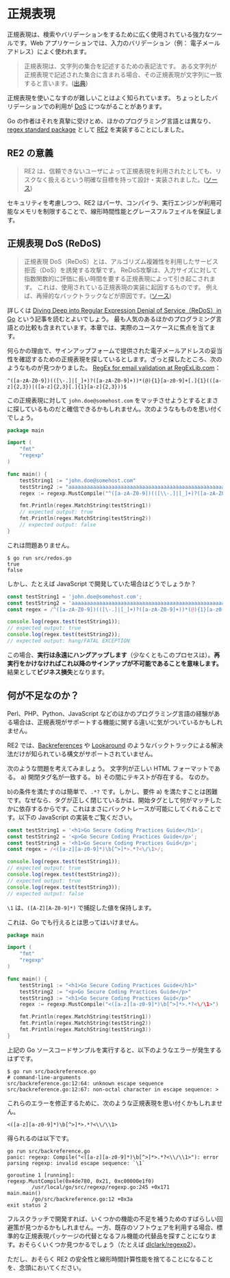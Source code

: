 正規表現
===================

正規表現は、検索やバリデーションをするために広く使用されている強力なツールです。Web アプリケーションでは、入力のバリデーション（例： 電子メールアドレス）によく使われます。

> 正規表現は、文字列の集合を記述するための表記法です。
> ある文字列が正規表現で記述された集合に含まれる場合、その正規表現が文字列に一致すると言います。([出典][1])

正規表現を使いこなすのが難しいことはよく知られています。
ちょっとしたバリデーションでの利用が [DoS][2] につながることがあります。

Go の作者はそれを真摯に受けとめ、ほかのプログラミング言語とは異なり、[regex standard package][4] として [RE2][3] を実装することにしました。

## RE2 の意義

> RE2 は、信頼できないユーザによって正規表現を利用されたとしても、リスクなく扱えるという明確な目標を持って設計・実装されました。([ソース][10])

セキュリティを考慮しつつ、RE2 はパーサ、コンパイラ、実行エンジンが利用可能なメモリを制限することで、線形時間性能とグレースフルフェイルを保証します。

## 正規表現 DoS (ReDoS)

> 正規表現 DoS（ReDoS）とは、アルゴリズム複雑性を利用したサービス拒否（DoS）を誘発する攻撃です。
> ReDoS攻撃は、入力サイズに対して指数関数的に評価に長い時間を要する正規表現によって引き起こされます。
> これは、使用されている正規表現の実装に起因するものです。
> 例えば、再帰的なバックトラックなどが原因です。([ソース][8])

詳しくは [Diving Deep into Regular Expression Denial of Service（ReDoS）in Go][8] という記事を読むとよいでしょう。
最も人気のあるほかのプログラミング言語との比較も含まれています。本章では、実際のユースケースに焦点を当てます。

何らかの理由で、サインアップフォームで提供された電子メールアドレスの妥当性を確認するための正規表現を探しているとします。ざっと探したところ、次のようなものが見つかりました。
[RegEx for email validation at RegExLib.com][9]：

```
^([a-zA-Z0-9])(([\-.]|[_]+)?([a-zA-Z0-9]+))*(@){1}[a-z0-9]+[.]{1}(([a-z]{2,3})|([a-z]{2,3}[.]{1}[a-z]{2,3}))$
```

この正規表現に対して `john.doe@somehost.com` をマッチさせようとするとまさに探しているものだと確信できるかもしれません。次のようなもものを思い付くでしょう。

```go
package main

import (
    "fmt"
    "regexp"
)

func main() {
    testString1 := "john.doe@somehost.com"
    testString2 := "aaaaaaaaaaaaaaaaaaaaaaaaaaaaaaaaaaaaaaaaaaaaaaaaaaaaaaaa!"
    regex := regexp.MustCompile("^([a-zA-Z0-9])(([\\-.]|[_]+)?([a-zA-Z0-9]+))*(@){1}[a-z0-9]+[.]{1}(([a-z]{2,3})|([a-z]{2,3}[.]{1}[a-z]{2,3}))$")

    fmt.Println(regex.MatchString(testString1))
    // expected output: true
    fmt.Println(regex.MatchString(testString2))
    // expected output: false
}
```

これは問題ありません。

```
$ go run src/redos.go
true
false
```

しかし、たとえば JavaScript で開発していた場合はどうでしょうか？


```JavaScript
const testString1 = 'john.doe@somehost.com';
const testString2 = 'aaaaaaaaaaaaaaaaaaaaaaaaaaaaaaaaaaaaaaaaaaaaaaaaaaaaaaaa!';
const regex = /^([a-zA-Z0-9])(([\-.]|[_]+)?([a-zA-Z0-9]+))*(@){1}[a-z0-9]+[.]{1}(([a-z]{2,3})|([a-z]{2,3}[.]{1}[a-z]{2,3}))$/;

console.log(regex.test(testString1));
// expected output: true
console.log(regex.test(testString2));
// expected output: hang/FATAL EXCEPTION

```

この場合、**実行は永遠にハングアップします**（少なくともこのプロセスは）。**再実行をかけなければこれ以降のサインアップが不可能であることを意味します。**
結果として**ビジネス損失**となります。

## 何が不足なのか？

Perl、PHP、Python、JavaScript などのほかのプログラミング言語の経験がある場合は、正規表現がサポートする機能に関する違いに気がついているかもしれません。

RE2 では、[Backreferences][5] や [Lookaround][6] のようなバックトラックによる解決法だけが知られている構文がサポートされていません。

次のような問題を考えてみましょう。
文字列が正しい HTML フォーマットである。
a) 開閉タグ名が一致する。
b) その間にテキストが存在する。
なのか。

b)の条件を満たすのは簡単で、`.*?` です。しかし、要件 a) を満たすことは困難です。なぜなら、タグが正しく閉じているかは、開始タグとして何がマッチしたかに依存するからです。これはまさにバックトレースが可能にしてくれることです。以下の JavaScript の実装をご覧ください。

```JavaScript
const testString1 = '<h1>Go Secure Coding Practices Guide</h1>';
const testString2 = '<p>Go Secure Coding Practices Guide</p>';
const testString3 = '<h1>Go Secure Coding Practices Guid</p>';
const regex = /<([a-z][a-z0-9]*)\b[^>]*>.*?<\/\1>/;

console.log(regex.test(testString1));
// expected output: true
console.log(regex.test(testString2));
// expected output: true
console.log(regex.test(testString3));
// expected output: false

```

`\1` は、`([A-Z][A-Z0-9]*)` で捕捉した値を保持します。

これは、Go でも行えるとは思ってはいけません。

```go
package main

import (
    "fmt"
    "regexp"
)

func main() {
    testString1 := "<h1>Go Secure Coding Practices Guide</h1>"
    testString2 := "<p>Go Secure Coding Practices Guide</p>"
    testString3 := "<h1>Go Secure Coding Practices Guid</p>"
    regex := regexp.MustCompile("<([a-z][a-z0-9]*)\b[^>]*>.*?<\/\1>")

    fmt.Println(regex.MatchString(testString1))
    fmt.Println(regex.MatchString(testString2))
    fmt.Println(regex.MatchString(testString3))
}

```

上記の Go ソースコードサンプルを実行すると、以下のようなエラーが発生するはずです。

```
$ go run src/backreference.go
# command-line-arguments
src/backreference.go:12:64: unknown escape sequence
src/backreference.go:12:67: non-octal character in escape sequence: >
```

これらのエラーを修正するために、次のような正規表現を思い付くかもしれません。

```
<([a-z][a-z0-9]*)\b[^>]*>.*?<\\/\\1>
```

得られるのは以下です。

```
go run src/backreference.go
panic: regexp: Compile("<([a-z][a-z0-9]*)\b[^>]*>.*?<\\/\\1>"): error parsing regexp: invalid escape sequence: `\1`

goroutine 1 [running]:
regexp.MustCompile(0x4de780, 0x21, 0xc00000e1f0)
        /usr/local/go/src/regexp/regexp.go:245 +0x171
main.main()
        /go/src/backreference.go:12 +0x3a
exit status 2
```

フルスクラッチで開発すれば、いくつかの機能の不足を補うためのすばらしい回避策が見つかるかもしれません。一方、既存のソフトウェアを利用する場合、標準的な正規表現パッケージの代替となるフル機能の代替品を探すことになります。おそらくいくつか見つかるでしょう（たとえば [dlclark/regexp2][7]）。

ただし、おそらく RE2 の安全性と線形時間計算性能を捨てることになることを、念頭においてください。

[1]: https://swtch.com/~rsc/regexp/regexp1.html
[2]: #regular-expression-denial-of-service-redos
[3]: https://github.com/google/re2/wiki
[4]: https://golang.org/pkg/regexp/
[5]: https://www.regular-expressions.info/backref.html
[6]: https://www.regular-expressions.info/lookaround.html
[7]: https://github.com/dlclark
[8]: https://www.checkmarx.com/2018/05/07/redos-go/
[9]: http://regexlib.com/REDetails.aspx?regexp_id=1757
[10]: https://github.com/google/re2/wiki/WhyRE2
